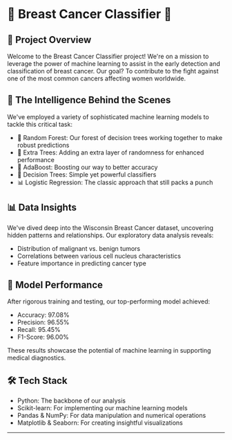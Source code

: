 
# 🎀 Breast Cancer Classifier 🎀

## 🔬 Project Overview

Welcome to the Breast Cancer Classifier project! We're on a mission to leverage the power of machine learning to assist in the early detection and classification of breast cancer. Our goal? To contribute to the fight against one of the most common cancers affecting women worldwide.

## 🧠 The Intelligence Behind the Scenes

We've employed a variety of sophisticated machine learning models to tackle this critical task:

- 🌳 Random Forest: Our forest of decision trees working together to make robust predictions
- 🌲 Extra Trees: Adding an extra layer of randomness for enhanced performance
- 🚀 AdaBoost: Boosting our way to better accuracy
- 🌿 Decision Trees: Simple yet powerful classifiers
- 📊 Logistic Regression: The classic approach that still packs a punch

## 📊 Data Insights

We've dived deep into the Wisconsin Breast Cancer dataset, uncovering hidden patterns and relationships. Our exploratory data analysis reveals:

- Distribution of malignant vs. benign tumors
- Correlations between various cell nucleus characteristics
- Feature importance in predicting cancer type

## 🎯 Model Performance

After rigorous training and testing, our top-performing model achieved:

- Accuracy: 97.08%
- Precision: 96.55%
- Recall: 95.45%
- F1-Score: 96.00%

These results showcase the potential of machine learning in supporting medical diagnostics.

## 🛠️ Tech Stack

- Python: The backbone of our analysis
- Scikit-learn: For implementing our machine learning models
- Pandas & NumPy: For data manipulation and numerical operations
- Matplotlib & Seaborn: For creating insightful visualizations




---

